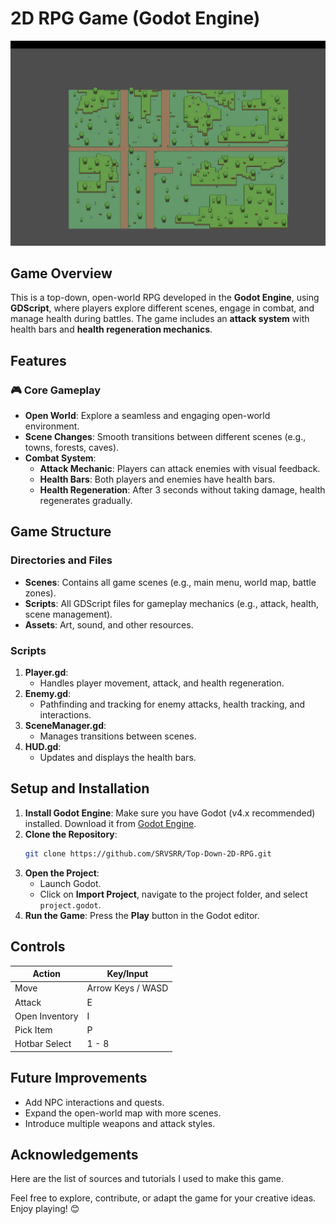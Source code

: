 
# 2D RPG Game (Godot Engine)

[![Watch the video](https://raw.githubusercontent.com/SRVSRR/Top-Down-2D-RPG/main/Map_Image)](https://raw.githubusercontent.com/SRVSRR/Top-Down-2D-RPG/main/Inventory_Pickup_Showcase)

## **Game Overview**
This is a top-down, open-world RPG developed in the **Godot Engine**, using **GDScript**, where players explore different scenes, engage in combat, and manage health during battles. The game includes an **attack system** with health bars and **health regeneration mechanics**.


## **Features**

### 🎮 **Core Gameplay**
- **Open World**: Explore a seamless and engaging open-world environment.
- **Scene Changes**: Smooth transitions between different scenes (e.g., towns, forests, caves).
- **Combat System**:
  - **Attack Mechanic**: Players can attack enemies with visual feedback.
  - **Health Bars**: Both players and enemies have health bars.
  - **Health Regeneration**: After 3 seconds without taking damage, health regenerates gradually.

## **Game Structure**

### **Directories and Files**
- **Scenes**: Contains all game scenes (e.g., main menu, world map, battle zones).
- **Scripts**: All GDScript files for gameplay mechanics (e.g., attack, health, scene management).
- **Assets**: Art, sound, and other resources.

### **Scripts**
1. **Player.gd**:
   - Handles player movement, attack, and health regeneration.
2. **Enemy.gd**:
   - Pathfinding and tracking for enemy attacks, health tracking, and interactions.
3. **SceneManager.gd**:
   - Manages transitions between scenes.
4. **HUD.gd**:
   - Updates and displays the health bars.


## **Setup and Installation**

1. **Install Godot Engine**: Make sure you have Godot (v4.x recommended) installed. Download it from [Godot Engine](https://godotengine.org).
2. **Clone the Repository**: 
   ```bash
   git clone https://github.com/SRVSRR/Top-Down-2D-RPG.git
   ```
3. **Open the Project**:
   - Launch Godot.
   - Click on **Import Project**, navigate to the project folder, and select `project.godot`.
4. **Run the Game**: Press the **Play** button in the Godot editor.


## **Controls**

| **Action**       | **Key/Input**          |
|-------------------|------------------------|
| Move             | Arrow Keys / WASD      |
| Attack           | E                      |
| Open Inventory   | I                      |
| Pick Item        | P                      |
| Hotbar Select    | 1 - 8                  |


## **Future Improvements**
- Add NPC interactions and quests.
- Expand the open-world map with more scenes.
- Introduce multiple weapons and attack styles.

## **Acknowledgements** 
Here are the list of sources and tutorials I used to make this game. 

Feel free to explore, contribute, or adapt the game for your creative ideas. Enjoy playing! 😊 
